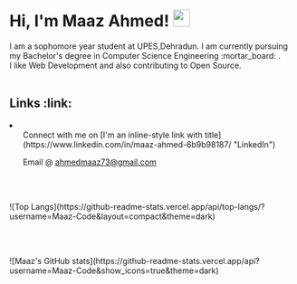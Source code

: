 <h1> Hi, I'm Maaz Ahmed! <img src="https://raw.githubusercontent.com/MartinHeinz/MartinHeinz/master/wave.gif" width="30px"></h1>
I am a sophomore year student at UPES,Dehradun. I am currently pursuing my Bachelor's degree in Computer Science Engineering :mortar_board: .<br>
I like Web Development and also contributing to Open Source.
<br>
<br>
<h2> Links :link: </h2>
<li>
<ul> Connect with me on [I'm an inline-style link with title](https://www.linkedin.com/in/maaz-ahmed-6b9b98187/ "LinkedIn") </ul>
<ul> Email @ <a href="ahmedmaaz73@gmail.com">ahmedmaaz73@gmail.com</a> </ul>
</li>
<br>
<br>
<p>![Top Langs](https://github-readme-stats.vercel.app/api/top-langs/?username=Maaz-Code&layout=compact&theme=dark)</p>
<br>
<br>
<p>![Maaz's GitHub stats](https://github-readme-stats.vercel.app/api?username=Maaz-Code&show_icons=true&theme=dark)</p>
